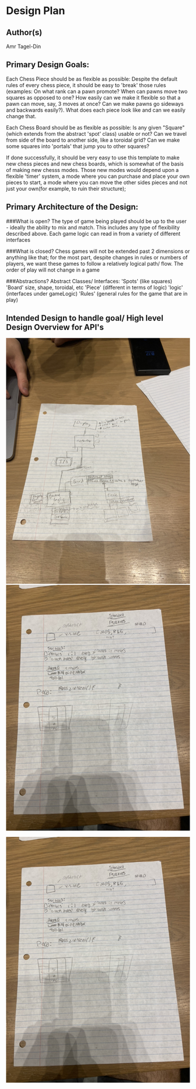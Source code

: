 # Design Plan

## Author(s)
Amr Tagel-Din

## Primary Design Goals:
Each Chess Piece should be as flexible as possible: Despite the default rules of every chess piece,
it should be easy to 'break' those rules (examples: On what rank can a pawn promote? When can pawns
move two squares as opposed to one? How easily can we make it flexible so that a pawn can move, say, 
3 moves at once? Can we make pawns go sideways and backwards easily?). What does each piece look like
and can we easily change that. 

Each Chess Board should be as flexible as possible: Is any given "Square" (which extends from the
abstract 'spot' class) usable or not? Can we travel from side of the board to another side, 
like a toroidal grid? Can we make some squares into 'portals' that jump you to other squares?

If done successfully, it should be very easy to use this template to make new chess pieces and new 
chess boards, which is somewhat of the basis of making new chesss modes.
Those new modes would depend upon a flexible 'timer' system, a mode where you can purchase and place
your own pieces to start, a mode where you can move the other sides pieces and not just your own(for
example, to ruin their structure);

## Primary Architecture of the Design:
###What is open?
The type of game being played should be up to the user - ideally the ability to mix and match.
This includes any type of flexibility described above.
Each game logic can read in from a variety of different interfaces

###What is closed?
Chess games will not be extended past 2 dimensions or anything like that; for the most part, despite
changes in rules or numbers of players, we want these games to follow a relatively logical path/ flow.
The order of play will not change in a game

###Abstractions?
Abstract Classes/ Interfaces:
'Spots' (like squares)
'Board' size, shape, toroidal, etc
'Piece' (different in terms of logic)
'logic' (interfaces under gameLogic)
'Rules' (general rules for the game that are in play)

## Intended Design to handle goal/ High level Design Overview for API's

![](../images/19ef629c2a0c4e0c8c687501dd015e68.jpeg)![](../images/db453d752a6943598e943b072c5113f8.jpeg)

![](../images/db453d752a6943598e943b072c5113f8.jpeg)